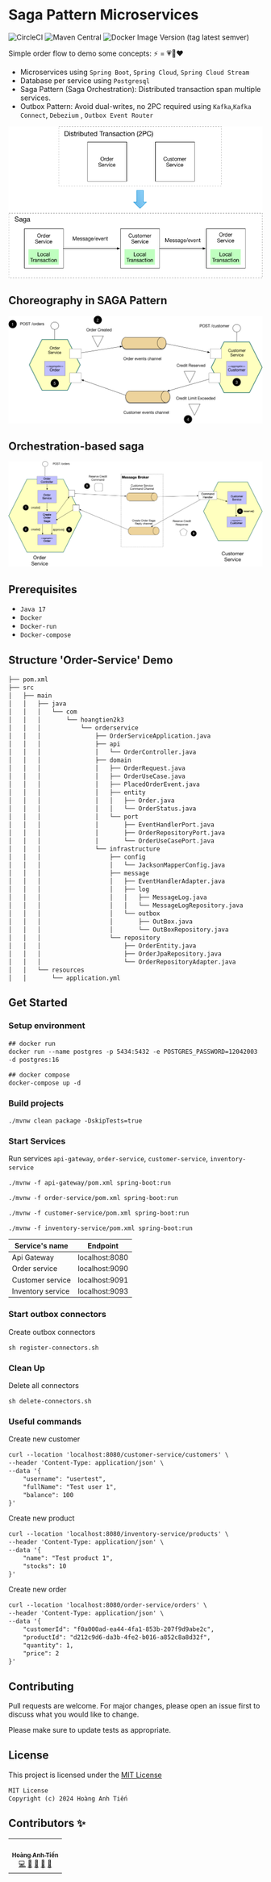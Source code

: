 # Saga Pattern Microservices

![CircleCI](https://img.shields.io/circleci/build/github/uuhnaut69/saga-pattern-microservices/master?color=green&logo=circleci&style=for-the-badge)
![Maven Central](https://img.shields.io/maven-central/v/org.springframework.boot/spring-boot-starter-parent?color=green&label=spring-boot&logo=spring-boot&style=for-the-badge)
![Docker Image Version (tag latest semver)](https://img.shields.io/docker/v/confluentinc/cp-kafka/7.5.0?color=green&label=confluent&logo=apache-kafka&logoColor=green&style=for-the-badge)

Simple order flow to demo some concepts: ⚡ = 💗💎❤️

- Microservices using `Spring Boot`, `Spring Cloud`, `Spring Cloud Stream`
- Database per service using `Postgresql`
- Saga Pattern (Saga Orchestration): Distributed transaction span multiple services.
- Outbox Pattern: Avoid dual-writes, no 2PC required using `Kafka`,`Kafka Connect`, `Debezium`
  , `Outbox Event Router`

![1](./image/1.png)

## Choreography in SAGA Pattern

![2](./image/2.png)

## Orchestration-based saga

![3](./image/3.png)

## Prerequisites

- `Java 17`
- `Docker`
- `Docker-run`
- `Docker-compose`

## Structure 'Order-Service' Demo

```text
├── pom.xml
├── src
│   ├── main
│   │   ├── java
│   │   │   └── com
│   │   │       └── hoangtien2k3
│   │   │           └── orderservice
│   │   │               ├── OrderServiceApplication.java
│   │   │               ├── api
│   │   │               │   └── OrderController.java
│   │   │               ├── domain
│   │   │               │   ├── OrderRequest.java
│   │   │               │   ├── OrderUseCase.java
│   │   │               │   ├── PlacedOrderEvent.java
│   │   │               │   ├── entity
│   │   │               │   │   ├── Order.java
│   │   │               │   │   └── OrderStatus.java
│   │   │               │   └── port
│   │   │               │       ├── EventHandlerPort.java
│   │   │               │       ├── OrderRepositoryPort.java
│   │   │               │       └── OrderUseCasePort.java
│   │   │               └── infrastructure
│   │   │                   ├── config
│   │   │                   │   └── JacksonMapperConfig.java
│   │   │                   ├── message
│   │   │                   │   ├── EventHandlerAdapter.java
│   │   │                   │   ├── log
│   │   │                   │   │   ├── MessageLog.java
│   │   │                   │   │   └── MessageLogRepository.java
│   │   │                   │   └── outbox
│   │   │                   │       ├── OutBox.java
│   │   │                   │       └── OutBoxRepository.java
│   │   │                   └── repository
│   │   │                       ├── OrderEntity.java
│   │   │                       ├── OrderJpaRepository.java
│   │   │                       └── OrderRepositoryAdapter.java
│   │   └── resources
│   │       └── application.yml
```

## Get Started

### Setup environment

```shell
## docker run
docker run --name postgres -p 5434:5432 -e POSTGRES_PASSWORD=12042003 -d postgres:16
```

```shell
## docker compose
docker-compose up -d
```

### Build projects

```shell
./mvnw clean package -DskipTests=true
```

### Start Services

Run services `api-gateway`, `order-service`, `customer-service`, `inventory-service`

```shell
./mvnw -f api-gateway/pom.xml spring-boot:run
```

```shell
./mvnw -f order-service/pom.xml spring-boot:run
```

```shell
./mvnw -f customer-service/pom.xml spring-boot:run
```

```shell
./mvnw -f inventory-service/pom.xml spring-boot:run
```

| Service's name    | Endpoint       |
|-------------------|----------------|
| Api Gateway       | localhost:8080 |
| Order service     | localhost:9090 |
| Customer service  | localhost:9091 |
| Inventory service | localhost:9093 |

### Start outbox connectors

Create outbox connectors

```shell
sh register-connectors.sh
```

### Clean Up

Delete all connectors

```shell
sh delete-connectors.sh
```

### Useful commands

Create new customer

```shell
curl --location 'localhost:8080/customer-service/customers' \
--header 'Content-Type: application/json' \
--data '{
    "username": "usertest",
    "fullName": "Test user 1",
    "balance": 100
}'
```

Create new product

```shell
curl --location 'localhost:8080/inventory-service/products' \
--header 'Content-Type: application/json' \
--data '{
    "name": "Test product 1",
    "stocks": 10
}'
```

Create new order

```shell
curl --location 'localhost:8080/order-service/orders' \
--header 'Content-Type: application/json' \
--data '{
    "customerId": "f0a000ad-ea44-4fa1-853b-207f9d9abe2c",
    "productId": "d212c9d6-da3b-4fe2-b016-a852c8a8d32f",
    "quantity": 1,
    "price": 2
}'
```

## Contributing

Pull requests are welcome. For major changes, please open an issue first
to discuss what you would like to change.

Please make sure to update tests as appropriate.

## License

This project is licensed under the [MIT License](./LICENSE)

```text
MIT License
Copyright (c) 2024 Hoàng Anh Tiến
```

## Contributors ✨

<!-- ALL-CONTRIBUTORS-LIST:START - Do not remove or modify this section -->
<!-- prettier-ignore-start -->
<!-- markdownlint-disable -->
<table>
  <tr>
    <td align="center"><a href="https://www.linkedin.com/in/hoangtien2k3/"><img src="https://avatars.githubusercontent.com/u/122768076?v=4?s=100" width="100px;" alt=""/><br /><sub><b>Hoàng Anh Tiến</b></sub></a><br /><a href="https://github.com/hoangtien2k3/news-app/commits?author=hoangtien2k3" title="Code">💻</a> <a href="#maintenance-hoangtien2k3" title="Maintenance">🚧</a> <a href="#ideas-hoangtien2k3" title="Ideas, Planning, & Feedback">🤔</a> <a href="#design-hoangtien2k3" title="Design">🎨</a> <a href="https://github.com/hoangtien2k3/news-app/issues?q=author%hoangtien2k3" title="Bug reports">🐛</a></td>
  </tr>
</table>

<!-- markdownlint-restore -->
<!-- prettier-ignore-end -->
<!-- ALL-CONTRIBUTORS-LIST:END -->

